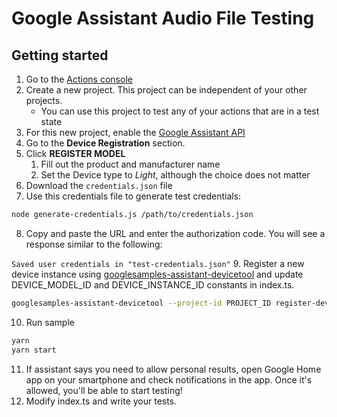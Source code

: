 # Google Assistant Audio File Testing

## Getting started

1. Go to the [Actions console](http://console.actions.google.com)
2. Create a new project. This project can be independent of your other projects.
   - You can use this project to test any of your actions that are in a test state
3. For this new project, enable the [Google Assistant API](https://console.developers.google.com/apis/api/embeddedassistant.googleapis.com/overview)
4. Go to the **Device Registration** section.
5. Click **REGISTER MODEL**
   1. Fill out the product and manufacturer name
   1. Set the Device type to _Light_, although the choice does not matter
6. Download the `credentials.json` file
7. Use this credentials file to generate test credentials:

```bash
node generate-credentials.js /path/to/credentials.json
```

8. Copy and paste the URL and enter the authorization code. You will see a response
   similar to the following:

`Saved user credentials in "test-credentials.json"` 9. Register a new device instance using [googlesamples-assistant-devicetool](https://github.com/googlesamples/assistant-sdk-python/tree/master/google-assistant-sdk) and update DEVICE_MODEL_ID and DEVICE_INSTANCE_ID constants in index.ts.

```bash
googlesamples-assistant-devicetool --project-id PROJECT_ID register-device --device 'my-device-identifier' \ --model 'my-model-identifier' \ --nickname 'My Assistant Light'
```

10. Run sample

```bash
yarn
yarn start
```

11. If assistant says you need to allow personal results, open Google Home app on your smartphone and check notifications in the app. Once it's allowed, you'll be able to start testing!
12. Modify index.ts and write your tests.
